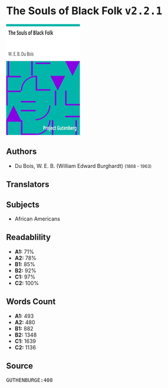 # The Souls of Black Folk <kbd>v2.2.1</kbd>

![](./cover.medium.jpg "")

## Authors


 - Du Bois, W. E. B. (William Edward Burghardt) <small>(1868 - 1963)</small>

## Translators



## Subjects


 - African Americans

## Readablility


 - **A1:** 71%
 - **A2:** 78%
 - **B1:** 85%
 - **B2:** 92%
 - **C1:** 97%
 - **C2:** 100%

## Words Count


 - **A1:** 493
 - **A2:** 480
 - **B1:** 882
 - **B2:** 1348
 - **C1:** 1639
 - **C2:** 1136

## Source


<kbd>GUTHENBURGE:408</kbd>
